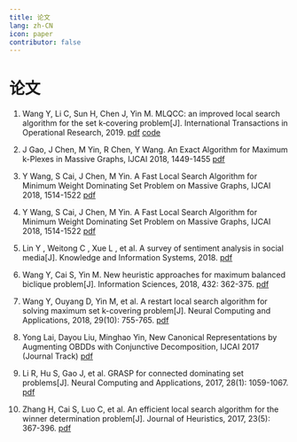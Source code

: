 ```yaml
---
title: 论文
lang: zh-CN
icon: paper
contributor: false
---
```


# 论文

1. Wang Y, Li C, Sun H, Chen J, Yin M. MLQCC: an improved local search algorithm for the set k‐covering problem[J]. International Transactions in Operational Research, 2019. [pdf]() [code]()

2. J Gao, J Chen, M Yin, R Chen, Y Wang. An Exact Algorithm for Maximum k-Plexes in Massive Graphs, IJCAI 2018, 1449-1455 [pdf]()

3. Y Wang, S Cai, J Chen, M Yin. A Fast Local Search Algorithm for Minimum Weight Dominating Set Problem on Massive Graphs, IJCAI 2018, 1514-1522 [pdf]()

4. Y Wang, S Cai, J Chen, M Yin. A Fast Local Search Algorithm for Minimum Weight Dominating Set Problem on Massive Graphs, IJCAI 2018, 1514-1522 [pdf]()

5. Lin Y , Weitong C , Xue L , et al. A survey of sentiment analysis in social media[J]. Knowledge and Information Systems, 2018. [pdf]()

6. Wang Y, Cai S, Yin M. New heuristic approaches for maximum balanced biclique problem[J]. Information Sciences, 2018, 432: 362-375. [pdf]()

7. Wang Y, Ouyang D, Yin M, et al. A restart local search algorithm for solving maximum set k-covering problem[J]. Neural Computing and Applications, 2018, 29(10): 755-765. [pdf]()

8. Yong Lai, Dayou Liu, Minghao Yin, New Canonical Representations by Augmenting OBDDs with Conjunctive Decomposition, IJCAI 2017 (Journal Track) [pdf]()

9. Li R, Hu S, Gao J, et al. GRASP for connected dominating set problems[J]. Neural Computing and Applications, 2017, 28(1): 1059-1067. [pdf]()

10. Zhang H, Cai S, Luo C, et al. An efficient local search algorithm for the winner determination problem[J]. Journal of Heuristics, 2017, 23(5): 367-396. [pdf]()
